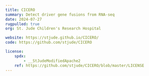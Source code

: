 ```yaml
---
title: CICERO
summary: Detect driver gene fusions from RNA-seq
date: 2024-07-27
rugpulled: true
org: St. Jude Children's Research Hospital

website: https://stjude.github.io/CICERO/
code: https://github.com/stjude/CICERO

license:
    spdx:
        - __StJudeModifiedApache2
    ref: https://github.com/stjude/CICERO/blob/master/LICENSE
---
```


